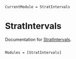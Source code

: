 ```@meta
CurrentModule = StratIntervals
```

# StratIntervals

Documentation for [StratIntervals](https://github.com/gaballench/StratIntervals.jl).

```@index
```

```@autodocs
Modules = [StratIntervals]
```
